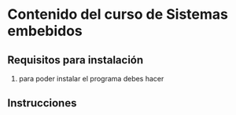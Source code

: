 # Contenido del curso de Sistemas embebidos

## Requisitos para instalación
1. para poder instalar el programa debes hacer

## Instrucciones